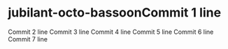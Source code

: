 # jubilant-octo-bassoonCommit 1 line
Commit 2 line
Commit 3 line
Commit 4 line
Commit 5 line
Commit 6 line
Commit 7 line
